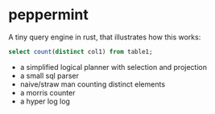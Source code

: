 # peppermint

A tiny query engine in rust, that illustrates how this works:

```sql
select count(distinct col1) from table1;
```

- a simplified logical planner with selection and projection
- a small sql parser
- naive/straw man counting distinct elements
- a morris counter
- a hyper log log
